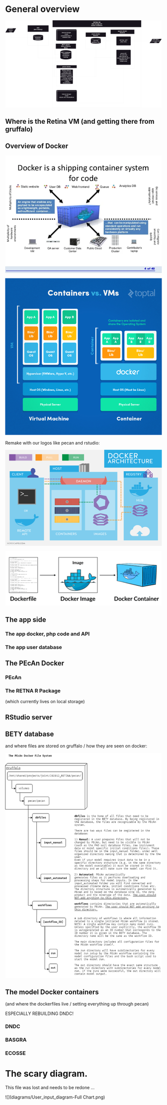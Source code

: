 
# General overview

![](diagrams/transition_pieces.png)



## Where is the Retina VM (and getting there from gruffalo)
## Overview of Docker

![](images/introduction-to-docker-4-638.png)


![](images/20240222134606.jpg)

Remake with our logos like pecan and rstudio:

![](images/20240222135119.png)


![](images/20240222134008.png)


## The app side

### The app docker, php code and API
### The app user database

## The PEcAn Docker

### PEcAn 

### The RETNA R Package
(which currently lives on local storage)
## RStudio server

## BETY database

and where files are stored on gruffalo / how they are seen on docker:

![](diagrams/remote_file_system.png)

## The model Docker containers
(and where the dockerfiles live / setting everything up through pecan)

ESPECIALLY REBUILDING DNDC!

### DNDC

### BASGRA

### ECOSSE

# The scary diagram. 

This file was lost and needs to be redone ...

![](diagrams/User_input_diagram-Full Chart.png)

